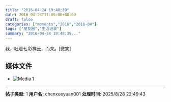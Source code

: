 ```yaml
---
title: "2016-04-24 19:48:39"
date: 2016-04-24T11:00:00+08:00
draft: false
categories: ["moments","2016","2016-04"]
tags: ["朋友圈","生活记录"]
summary: "2016-04-24 19:48:39..."
---
```


我，吐着七彩祥云，而来。[微笑]

## 媒体文件

- ![Media 1](/Moments/photos/2016-04-24/201604241948390.jpg)

---

**帖子类型:** 1
**用户名:** chenxueyuan001
**处理时间:** 2025/8/28 22:49:43